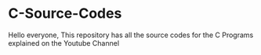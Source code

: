 # C-Source-Codes
Hello everyone, This repository has all the source codes for the C Programs explained on the Youtube Channel

